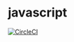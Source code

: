 # javascript

[![CircleCI](https://circleci.com/gh/gfbangie/javascript.svg?style=svg)](https://circleci.com/gh/gfbangie/javascript)

